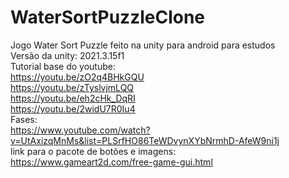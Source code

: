 # WaterSortPuzzleClone
Jogo Water Sort Puzzle feito na unity para android para estudos
<br>
Versão da unity: 2021.3.15f1
<br>
Tutorial base do youtube:
	<br>https://youtu.be/zO2q4BHkGQU
	<br>https://youtu.be/zTyslvjmLQQ
	<br>https://youtu.be/eh2cHk_DqRI
	<br>https://youtu.be/2widU7R0Iu4
<br>
Fases:
	<br>https://www.youtube.com/watch?v=UtAxizqMnMs&list=PLSrfHO86TeWDvynXYbNrmhD-AfeW9ni1j
<br>
link para o pacote de botões e imagens:
	<br>https://www.gameart2d.com/free-game-gui.html
